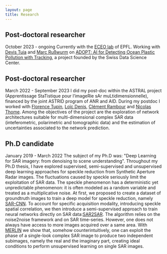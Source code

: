 ```yaml
---
layout: page
title: Research
---
```


## Post-doctoral researcher
<span class="subheading-ED"> October 2023 - ongoing </span>
Currently with the <a href="https://www.epfl.ch/labs/eceo/en/eceo/">ECEO lab</a>
of EPFL. Working with <a href="https://people.epfl.ch/devis.tuia">Devis Tuia</a> and <a href="https://marcrusswurm.com/">Marc Rußwurm</a> on 
<a href="https://www.epfl.ch/labs/eceo/eceo/projects/">ADOPT: AI for Detecting Ocean Plastic Pollution with Tracking</a>, 
a project founded by the Swiss Data Science Center. 


## Post-doctoral researcher
<span class="subheading-ED"> March 2022 - September 2023 </span>
I did my post-doc within the ASTRAL project (Apprentissage StaTistique pour l’imageRie sAr muLtidimensionnelle), financed by the joint ASTRID program of ANR and AID. During my postdoc I worked with <a href="https://perso.telecom-paristech.fr/tupin/">Florence Tupin</a>, <a href="https://perso.univ-st-etienne.fr/deniloic/">Loïc Denis</a>, <a href="https://cedric.cnam.fr/~rambourc/">Clément Rambour</a> and <a href="https://cedric.cnam.fr/~thomen/">Nicolas Thome</a>. Among the objectives of
the project are the exploration of network architectures suitable for multi-dimensional complex SAR data (inteferometric, polarimetric and tomographic data) and the estimation of uncertainties associated to the network prediction.

## Ph.D candidate
<span class="subheading-ED"> January 2019 - March 2022 </span>
The subject of my Ph.D was: "Deep Learning for SAR imagery: from denoising to scene understanding". Throughout
my Ph.D thesis, I have explored supervised, semi-supervised and unsupervised deep learning approaches for speckle reduction from Synthetic Aperture Radar images. The fluctuations
caused by speckle seriously limit the exploitation of SAR data. The speckle phenomenon has a deterministic yet unpredictable phenomenon: it is often modeled as a random variable and
treated as a multiplicative noise. At first, we proposed to create a dataset of groundtruth images to train a deep model for speckle reduction, namely <a href="https://gitlab.telecom-paris.fr/ring/SAR-CNN">SAR-CNN</a>.
To account for specific acquisition modality, introducing speckle spatial correlation, we then introduce a semi-supervised approach to train neural networks directly on SAR data:<a href="https://gitlab.telecom-paris.fr/ring/SAR2SAR">SAR2SAR</a>.
The algorithm relies on the noise2noise framework and on SAR time-series. However, one does not always have access to more images acquired over a same area. With <a href="https://gitlab.telecom-paris.fr/ring/MERLIN">MERLIN</a> we show
that, somehow counterintuitively, one can exploit the phase of a single-look complex SAR image to produce two independent subimages, namely the real and the imaginary part, creating ideal conditions to
perform unsupervised learning on single SAR images.
